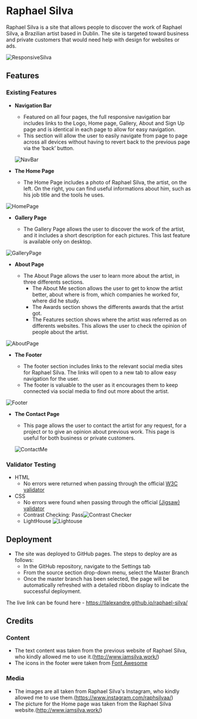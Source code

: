 # Raphael Silva

Raphael Silva is a site that allows people to discover the work of Raphael Silva, a Brazilian artist based in Dublin. The site is targeted toward business and private customers that would need help with design for websites or ads. 

![ResponsiveSilva](https://user-images.githubusercontent.com/120526785/236818459-dbe1af8d-3558-41cf-9304-2d3d70602954.png)

## Features 

### Existing Features

- __Navigation Bar__

  - Featured on all four pages, the full responsive navigation bar includes links to the Logo, Home page, Gallery, About and Sign Up page and is identical in each page to allow for easy navigation.
  - This section will allow the user to easily navigate from page to page across all devices without having to revert back to the previous page via the ‘back’ button.
  
  ![NavBar](https://user-images.githubusercontent.com/120526785/236818663-22f267ce-6330-4f12-9785-feeb0828ff9e.png)

- __The Home Page__

  - The Home Page includes a photo of Raphael Silva, the artist, on the left. On the right, you can find useful informations about him, such as his job title and the tools he uses.
  
![HomePage](https://user-images.githubusercontent.com/120526785/236819149-b0ec365d-0515-4e44-b664-02e6de03cc68.png)


- __Gallery Page__

  - The Gallery Page allows the user to discover the work of the artist, and it includes a short description for each pictures. This last feature is available only on desktop.
  
![GalleryPage](https://user-images.githubusercontent.com/120526785/236819553-3bf1c657-a903-4c7b-a60f-8b837090cce4.png)

- __About Page__

  - The About Page allows the user to learn more about the artist, in three differents sections.
    - The About Me section allows the user to get to know the artist better, about where is from, which companies he worked for, where did he study.
    - The Awards section shows the differents awards that the artist got.
    - The Features section shows where the artist was referred as on differents websites. This allows the user to check the opinion of people about the artist.
    
![AboutPage](https://user-images.githubusercontent.com/120526785/236820452-9b86b3cc-4dc6-4ec0-bac3-b2641d7b014b.png)

- __The Footer__ 

  - The footer section includes links to the relevant social media sites for Raphael Silva. The links will open to a new tab to allow easy navigation for the user. 
  - The footer is valuable to the user as it encourages them to keep connected via social media to find out more about the artist.
  
![Footer](https://user-images.githubusercontent.com/120526785/236820783-c7dcb9f6-6d59-4f40-ab58-9828b4690bc9.png)

- __The Contact Page__

  - This page allows the user to contact the artist for any request, for a project or to give an opinion about previous work. This page is useful for both business or private customers.
  
  ![ContactMe](https://user-images.githubusercontent.com/120526785/236821465-5707b754-eb70-4a5c-bace-c763ce7c0b65.png)

### Validator Testing 

- HTML
  - No errors were returned when passing through the official [W3C validator](https://validator.w3.org/nu/?doc=https%3A%2F%2Ftlalexandre.github.io%2Fraphael-silva%2F)
- CSS
  - No errors were found when passing through the official [(Jigsaw) validator](https://jigsaw.w3.org/css-validator/validator?uri=https%3A%2F%2Ftlalexandre.github.io%2Fraphael-silva%2F&profile=css3svg&usermedium=all&warning=1&vextwarning=&lang=en)
  - Contrast Checking: Pass![Contrast Checker](https://user-images.githubusercontent.com/120526785/236825381-c17e2eed-ae72-4892-a8de-2452fa31cfd9.png)
  - LightHouse ![Lightouse](https://user-images.githubusercontent.com/120526785/236825482-abf93de4-3cf9-40c1-81fc-c2c3eaa3f174.png)


## Deployment

- The site was deployed to GitHub pages. The steps to deploy are as follows: 
  - In the GitHub repository, navigate to the Settings tab 
  - From the source section drop-down menu, select the Master Branch
  - Once the master branch has been selected, the page will be automatically refreshed with a detailed ribbon display to indicate the successful deployment. 

The live link can be found here - https://tlalexandre.github.io/raphael-silva/ 

## Credits 

### Content 

- The text content was taken from the previous website of Raphael Silva, who kindly allowed me to use it.(http://www.iamsilva.work/)
- The icons in the footer were taken from [Font Awesome](https://fontawesome.com/)

### Media

- The images are all taken from Raphael Silva's Instagram, who kindly allowed me to use them.(https://www.instagram.com/raphsilvaa/)
- The picture for the Home page was taken from the Raphael Silva website.(http://www.iamsilva.work/)
